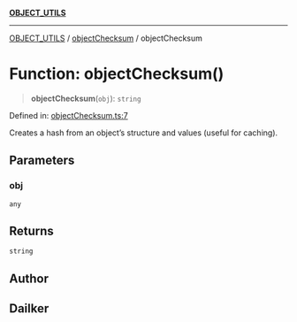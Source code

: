 [**OBJECT_UTILS**](../../README.md)

***

[OBJECT_UTILS](../../README.md) / [objectChecksum](../README.md) / objectChecksum

# Function: objectChecksum()

> **objectChecksum**(`obj`): `string`

Defined in: [objectChecksum.ts:7](https://github.com/dailker/everyutil/blob/d23995f7a19ece1a6ce5b53178b9a1040d0b558e/src/object/objectChecksum.ts#L7)

Creates a hash from an object’s structure and values (useful for caching).

## Parameters

### obj

`any`

## Returns

`string`

## Author

## Dailker

